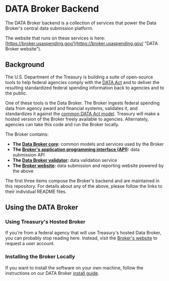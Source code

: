 # DATA Broker Backend

The DATA Broker backend is a collection of services that power the Data Broker's central data submission platform.

The website that runs on these services is here: [https://broker.usaspending.gov/](https://broker.usaspending.gov/ "DATA Broker website").

## Background

The U.S. Department of the Treasury is building a suite of open-source tools to help federal agencies comply with the [DATA Act](http://fedspendingtransparency.github.io/about/ "Federal Spending Transparency Background") and to deliver the resulting standardized federal spending information back to agencies and to the public.

One of these tools is the Data Broker. The Broker ingests federal spending data from agency award and financial systems, validates it, and standardizes it against the [common DATA Act model](http://fedspendingtransparency.github.io/data-model/ "data model"). Treasury will make a hosted version of the Broker freely available to agencies. Alternately, agencies can take this code and run the Broker locally.

The Broker contains:

* **The [Data Broker core](dataactcore/ "Data Broker core"):** common models and services used by the Broker
* **The [Broker's application programming interface (API)](dataactbroker/ "Data Broker API"):** data submission API
* **The [Data Broker validator](dataactvalidator/ "Data Broker Validator"):** data validation service
* **The [Broker website](https://github.com/fedspendingtransparency/data-act-broker-web-app "Data Broker website"):** data submission and reporting website powered by the above

The first three items compose the Broker's backend and are maintained in this repository. For details about any of the above, please follow the links to their individual README files.

## Using the DATA Broker

### Using Treasury's Hosted Broker

If you're from a federal agency that will use Treasury's hosted Data Broker, you can probably stop reading here. Instead, visit the [Broker's website](https://broker.usaspending.gov/ "Data Broker") to request a user account.

### Installing the Broker Locally

If you want to install the software on your own machine, follow the instructions on our DATA Broker [install guide](doc/INSTALL.md "INSTALL.md").
